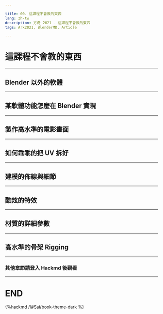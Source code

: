 ```yaml
---

title: 00. 這課程不會教的東西
lang: zh-tw
description: 方舟 2021 - 這課程不會教的東西
tags: Ark2021, BlenderMD, Article

---
```


# 這課程不會教的東西  

----

## Blender 以外的軟體  

----

## 某軟體功能怎麼在 Blender 實現  

----

## 製作高水準的電影畫面  

----

## 如何乖乖的把 UV 拆好  

----

## 建模的佈線與細節

----

## 酷炫的特效  

----

## 材質的詳細參數  

----

## 高水準的骨架 Rigging

----

### 其他章節請登入 Hackmd 後觀看

----

# END

{%hackmd /@Sai/book-theme-dark %}